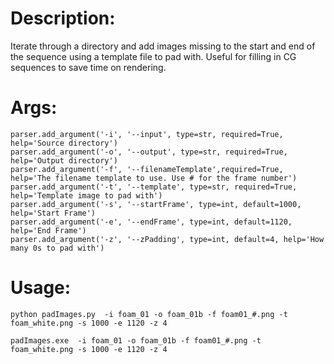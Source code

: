 # Description:

Iterate through a directory and add images missing to the start and end of the sequence using a template file to pad with. Useful for filling in CG sequences to save time on rendering.

# Args:

```
parser.add_argument('-i', '--input', type=str, required=True, help='Source directory')
parser.add_argument('-o', '--output', type=str, required=True, help='Output directory')
parser.add_argument('-f', '--filenameTemplate',required=True,  help='The filename template to use. Use # for the frame number')
parser.add_argument('-t', '--template', type=str, required=True, help='Template image to pad with')
parser.add_argument('-s', '--startFrame', type=int, default=1000, help='Start Frame')
parser.add_argument('-e', '--endFrame', type=int, default=1120, help='End Frame')
parser.add_argument('-z', '--zPadding', type=int, default=4, help='How many 0s to pad with')
```

# Usage:

```
python padImages.py  -i foam_01 -o foam_01b -f foam01_#.png -t foam_white.png -s 1000 -e 1120 -z 4
```



```
padImages.exe  -i foam_01 -o foam_01b -f foam01_#.png -t foam_white.png -s 1000 -e 1120 -z 4
```


